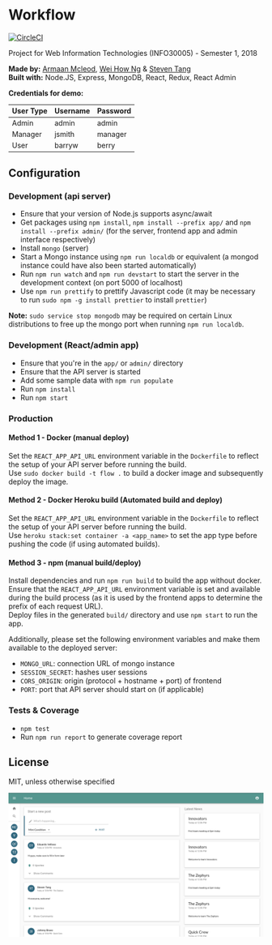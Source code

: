 # Workflow

[![CircleCI](https://circleci.com/gh/YC/INFO30005/tree/master.svg?style=svg&circle-token=5a17bfc223c72a1c52d354a10ee81910b223a8e6)](https://circleci.com/gh/YC/INFO30005/tree/master)

Project for Web Information Technologies (INFO30005) - Semester 1, 2018

**Made by:** [Armaan Mcleod](https://github.com/OpticGenius), [Wei How Ng](https://github.com/ngweihow) \& [Steven Tang](https://github.com/yc)  
**Built with:** Node.JS, Express, MongoDB, React, Redux, React Admin

**Credentials for demo:**  

| User Type | Username | Password |
|-----------|----------|----------|
| Admin     | admin    | admin    |
| Manager   | jsmith   | manager  |
| User      | barryw   | berry    |

## Configuration
### Development (api server)
- Ensure that your version of Node.js supports async/await
- Get packages using `npm install`, `npm install --prefix app/` and `npm install --prefix admin/` (for the server, frontend app and admin interface respectively)
- Install `mongo` (server)
- Start a Mongo instance using `npm run localdb` or equivalent (a mongod instance could have also been started automatically)
- Run `npm run watch` and `npm run devstart` to start the server in the development context (on port 5000 of localhost)
- Use `npm run prettify` to prettify Javascript code (it may be necessary to run `sudo npm -g install prettier` to install `prettier`)

**Note:** `sudo service stop mongodb` may be required on certain Linux distributions to free up the mongo port when running `npm run localdb`.  

### Development (React/admin app)
- Ensure that you're in the `app/` or `admin/` directory
- Ensure that the API server is started
- Add some sample data with `npm run populate`
- Run `npm install`
- Run `npm start`

### Production
#### Method 1 - Docker (manual deploy)
Set the `REACT_APP_API_URL` environment variable in the `Dockerfile` to reflect the setup of your API server before running the build.  
Use `sudo docker build -t flow .` to build a docker image and subsequently deploy the image.  

#### Method 2 - Docker Heroku build (Automated build and deploy)
Set the `REACT_APP_API_URL` environment variable in the `Dockerfile` to reflect the setup of your API server before running the build.  
Use `heroku stack:set container -a <app_name>` to set the app type before pushing the code (if using automated builds).  

#### Method 3 - npm (manual build/deploy)
Install dependencies and run `npm run build` to build the app without docker.  
Ensure that the `REACT_APP_API_URL` environment variable is set and available during the build process (as it is used by the frontend apps to determine the prefix of each request URL).  
Deploy files in the generated `build/` directory and use `npm start` to run the app.

Additionally, please set the following environment variables and make them available to the deployed server:  
- `MONGO_URL`:  connection URL of mongo instance
- `SESSION_SECRET`: hashes user sessions
- `CORS_ORIGIN`: origin (protocol + hostname + port) of frontend
- `PORT`: port that API server should start on (if applicable)

### Tests & Coverage
- `npm test`
- Run `npm run report` to generate coverage report

## License
MIT, unless otherwise specified

[![Workflow](Workflow.png)](https://github.com/YC/INFO30005)
